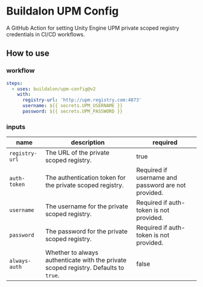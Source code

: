 # Buildalon UPM Config

A GitHub Action for setting Unity Engine UPM private scoped registry credentials in CI/CD workflows.

## How to use

### workflow

```yaml
steps:
  - uses: buildalon/upm-config@v2
    with:
      registry-url: 'http://upm.registry.com:4873'
      username: ${{ secrets.UPM_USERNAME }}
      password: ${{ secrets.UPM_PASSWORD }}
```

### inputs

| name | description | required |
| ---- | ----------- | -------- |
| `registry-url` | The URL of the private scoped registry. | true |
| `auth-token` | The authentication token for the private scoped registry. | Required if username and password are not provided. |
| `username` | The username for the private scoped registry. | Required if auth-token is not provided. |
| `password` | The password for the private scoped registry. | Required if auth-token is not provided. |
| `always-auth` | Whether to always authenticate with the private scoped registry. Defaults to `true`. | false |

